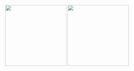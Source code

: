 <div align="center">
  <img 
    src="https://streak-stats.demolab.com?user=g-yunjh&date_format=%5BY.%5Dn.j" 
    height="200" />
  <img 
    src="https://github-readme-stats.vercel.app/api/top-langs/?username=g-yunjh&layout=compact" 
    height="200" />
</div>
